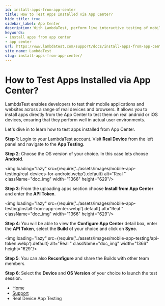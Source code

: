 ```yaml
---
id: install-apps-from-app-center
title: How to Test Apps Installed via App Center?
hide_title: true
sidebar_label: App Center
description: With LambdaTest, perform live interactive testing of mobile applications on Android emulators and iOS simulators and ensure your apps work seamlessly across multiple versions of Android emulators and iOS simulators.
keywords:
- install apps from app center
- app center
url: https://www.lambdatest.com/support/docs/install-apps-from-app-center/
site_name: LambdaTest
slug: install-apps-from-app-center/
---
```


<script type="application/ld+json"
      dangerouslySetInnerHTML={{ __html: JSON.stringify({
       "@context": "https://schema.org",
        "@type": "BreadcrumbList",
        "itemListElement": [{
          "@type": "ListItem",
          "position": 1,
          "name": "LambdaTest",
          "item": "https://www.lambdatest.com"
        },{
          "@type": "ListItem",
          "position": 2,
          "name": "Support",
          "item": "https://www.lambdatest.com/support/docs/"
        },{
          "@type": "ListItem",
          "position": 3,
          "name": "How to Test Apps Installed via App Center?",
          "item": "https://www.lambdatest.com/support/docs/install-apps-from-app-center/"
        }]
      })
    }}
></script>

# How to Test Apps Installed via App Center?

LambdaTest enables developers to test their mobile applications and websites across a range of real devices and browsers. It allows you to install apps directly from the App Center to test them on real android or iOS devices, ensuring that they perform well in actual user environments.

Let's dive in to learn how to test apps installed from App Center.

**Step 1**: Login to your LambdaTest account. Visit **Real Device** from the left panel and navigate to the **App Testing**.

**Step 2**: Choose the OS version of your choice. In this case lets choose **Android**.

<img loading="lazy" src={require('../assets/images/mobile-app-testing/real-devices-for-android.webp').default} alt="Real "  className="doc_img" width="1366" height="629"/>

**Step 3**: From the uploading apps section choose **Install from App Center** and enter the **API Token**. 

<img loading="lazy" src={require('../assets/images/mobile-app-testing/install-from-app-center.webp').default} alt="Real "  className="doc_img" width="1366" height="629"/>

**Step 4**: You will be able to view the **Configure App Center** detail box, enter the **API Token**, select the **Build** of your choice and click on **Sync**.

<img loading="lazy" src={require('../assets/images/mobile-app-testing/api-token.webp').default} alt="Real "  className="doc_img" width="1366" height="629"/>

**Step 5**: You can also **Reconfigure** and share the Builds with other team members.

**Step 6**: Select the **Device** and **OS Version** of your choice to launch the test session.




<nav aria-label="breadcrumbs">
  <ul className="breadcrumbs">
    <li className="breadcrumbs__item">
      <a className="breadcrumbs__link" href="https://www.lambdatest.com">
        Home
      </a>
    </li>
    <li className="breadcrumbs__item">
      <a className="breadcrumbs__link" target="_self" href="https://www.lambdatest.com/support/docs/">
        Support
      </a>
    </li>
    <li className="breadcrumbs__item breadcrumbs__item--active">
      <span className="breadcrumbs__link">
        Real Device App Testing
      </span>
    </li>
  </ul>
</nav>